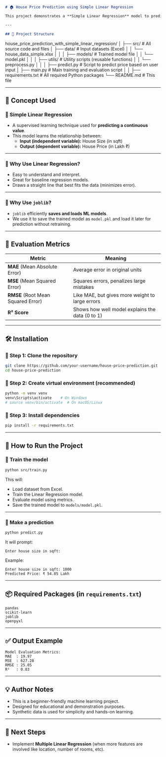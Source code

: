 ```markdown
# 🏠 House Price Prediction using Simple Linear Regression

This project demonstrates a **Simple Linear Regression** model to predict house prices based on the house size (in square feet). It uses a synthetic dataset and provides a clean structure for training, evaluating, and making predictions.

---

## 📘 Project Structure

```

house_price_prediction_with_simple_linear_regression/
│
├── src/ # All source code and files
│ ├── data/ # Input datasets (Excel)
│ │ └── house_data_simple.xlsx
│ │
│ ├── models/ # Trained model file
│ │ └── model.pkl
│ │
│ ├── utils/ # Utility scripts (reusable functions)
│ │ └── preprocess.py
│ │
│ ├── predict.py # Script to predict price based on user input
│ ├── main.py # Main training and evaluation script
│ 
│
├── requirements.txt # All required Python packages
└── README.md # This file

---

## 🧠 Concept Used

### 🔹 Simple Linear Regression

- A supervised learning technique used for **predicting a continuous value**.
- This model learns the relationship between:
  - **Input (independent variable):** House Size (in sqft)
  - **Output (dependent variable):** House Price (in Lakh ₹)

---

### 🔹 Why Use Linear Regression?

- Easy to understand and interpret.
- Great for baseline regression models.
- Draws a straight line that best fits the data (minimizes error).

---

### 🔹 Why Use `joblib`?

- `joblib` efficiently **saves and loads ML models**.
- We use it to save the trained model as `model.pkl` and load it later for prediction without retraining.

---

## 🧪 Evaluation Metrics

| Metric | Meaning |
|--------|---------|
| **MAE** (Mean Absolute Error) | Average error in original units |
| **MSE** (Mean Squared Error) | Squares errors, penalizes large mistakes |
| **RMSE** (Root Mean Squared Error) | Like MAE, but gives more weight to large errors |
| **R² Score** | Shows how well model explains the data (0 to 1) |

---

## 🛠 Installation

### 🔹 Step 1: Clone the repository

```bash
git clone https://github.com/your-username/house-price-prediction.git
cd house-price-prediction
````

### 🔹 Step 2: Create virtual environment (recommended)

```bash
python -m venv venv
venv\Scripts\activate    # On Windows
# source venv/bin/activate  # On macOS/Linux
```

### 🔹 Step 3: Install dependencies

```bash
pip install -r requirements.txt
```

---

## 🚀 How to Run the Project

### 🔹 Train the model

```bash
python src/train.py
```

This will:

* Load dataset from Excel.
* Train the Linear Regression model.
* Evaluate model using metrics.
* Save the trained model to `models/model.pkl`.

---

### 🔹 Make a prediction

```bash
python predict.py
```

It will prompt:

```
Enter house size in sqft:
```

Example:

```
Enter house size in sqft: 1000
Predicted Price: ₹ 54.85 Lakh
```

---

## 📦 Required Packages (in `requirements.txt`)

```
pandas
scikit-learn
joblib
openpyxl
```

---

## ✅ Output Example

```
Model Evaluation Metrics:
MAE  : 19.97
MSE  : 627.28
RMSE : 25.05
R²   : 0.83
```

---

## 💡 Author Notes

* This is a beginner-friendly machine learning project.
* Designed for educational and demonstration purposes.
* Synthetic data is used for simplicity and hands-on learning.

---

## 📌 Next Steps

* Implement **Multiple Linear Regression** (when more features are involved like location, number of rooms, etc).